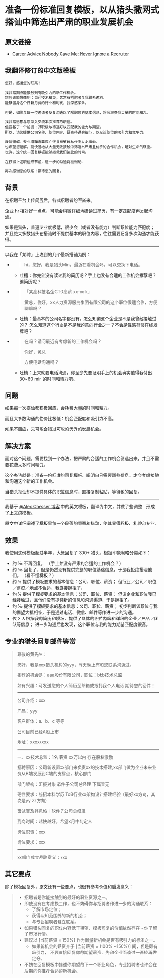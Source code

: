 # 准备一份标准回复模板，以从猎头撒网式搭讪中筛选出严肃的职业发展机会

## 原文链接
- [Career Advice Nobody Gave Me: Never Ignore a Recruiter](https://index.medium.com/career-advice-nobody-gave-me-never-ignore-a-recruiter-4474eac9556)

## 我翻译修订的中文版模板

```text
您好，感谢您的联系！

我非常期待能接触到有吸引力的新工作机会。
您应该能想像到：自诩技术精英，常常有招聘者与我联系邀约。
能够置身这个日新月异的行业和时代，我深感荣幸。

但是，如果与每一位邀请者反复沟通以了解职位的基本信息，将会浪费我大量的时间精力。

我非常愿意与您深入交流本次推荐的职位。
但要基于一个前提：其职级与待遇可以匹配我的能力与期望。
所以，请您提供公司名称、职位内容、薪资待遇的细节，以及该职位的吸引力和竞争力。

我能理解，专业招聘者需要广泛且频繁地与优秀人才接触。
也希望您理解，能快速地从大量无效接触中筛选出严肃且优秀的合作机会，是对生命的尊重。
也许，这个统一回复模板能够拯救我们彼此的时间。

在获得上述职位细节前，进一步的沟通将被谢绝。

再次感谢您的联系！期待您的回复。
```

## 背景

在招聘平台上传简历后，各式招聘者纷至沓来。

企业 hr 相对好一点点，可能会稍微仔细地研读过简历，有一定匹配度再发起沟通。

如果是猎头，普遍专业度极低，很少会（或者没有能力）判断职位能力匹配度；
    并且绝大多数猎头在搭讪时不提供基本的职位内容，往往需要反复多次沟通才能获得。

---

以我在「某聘」上收到的几个最新搭讪为例：

- > hi，您好，我是猎头Min，最近在看机会吗，可以交换下电话。

  - 吐槽：你完全没有读过我的简历吧？手上也没有合适的工作机会推荐吧？骗简历呢？

- > 「某高科技名企CTO高薪  xx-xx k」
  >
  > 黄总，你好。xx人力资源服务集团有限公司的这个职位很适合你，方便聊聊吗？

  - 吐槽：最基本的公司名字都没有，怎么知道这个企业是不是我曾经接触过的？
          怎么知道这个行业是不是我的意向行业之一？不会是性感荷官在线发牌吧？

- > 在吗？请问最近有考虑新的工作机会吗？
  >
  > 你好，黄总
  >
  > 方便电话沟通吗？

  - 吐槽：上来就要电话沟通，你至少先要证明手上的机会确实值得我付出 30~60 min 的时间和精力吧。

## 问题

如果每一次搭讪都积极回应，会耗费大量的时间和精力。

而且大多数沟通的性价比极低：机会匹配度和吸引力不高。

如果不回应，又可能会错过可能的优秀的发展机会。

## 解决方案

面对这个问题，需要找到一个办法，把严肃的合适的工作机会筛选出来，并且不需要花费太多时间精力。

这个办法就是：准备一份标准的回复模板，阐明自己需要哪些信息，才会考虑接触和沟通这个新的工作机会。

当猎头搭讪却不提供具体的职位信息时，直接复制粘贴，等待他的回复。

---

我基于 [@Alex Chesser 博客](https://index.medium.com/career-advice-nobody-gave-me-never-ignore-a-recruiter-4474eac9556) 中的英文模板，翻译为中文，并做了些调整，形成了上文的模板。

原文中详细阐述了模板里每一个段落的意图和措辞，使其显得积极、礼貌和专业。

## 效果

我使用这份模板超过半年，大概回复了 300+ 猎头，根据印象粗略分类如下：

- 约 ⅒ 不再回复。 （手上并没有严肃的合适的工作机会？）
- 约 ⅒ 回复了，但是仍然没有提供完整的职位基础信息，于是我拒绝搭理他们。 （看不懂模板？）
- 约 ⅓ 提供了模板要求的基本信息：公司、职位、薪资；
    但行业／公司／职位／薪资／地点不合适，我直接婉拒了。
- 约 ⅓ 提供了模板要求的基本信息：公司、职位、薪资；
    但该企业和职位我已经接触过，且他们没有提供新的信息和沟通渠道，于是婉拒了。
- 约 ⅒ 提供了模板要求的基本信息：公司、职位、薪资；
    初步判断该职位与我的期望大抵相符，于是通过电话、微信、邮件等作进一步的沟通。
- 仅 3 人根据我的简历和模板，提供了具体的职位内容和详细的企业／产品／团队等信息；
    进一步沟通后也发现，这个职位与我的能力期望匹配度很高。

## 专业的猎头回复邮件鉴赏

> 尊敬的黄先生：
>
>    您好，我是xxx猎头机构的yyy，昨天晚上有和您联系沟通过。
>
>    推荐的机会是：aaa股份有限公司，职位：bbb技术总监
>
>    如有兴趣：可发送您的个人简历至邮箱或拨打我个人电话  期待您的回件！
>
> ---
>
> 公司介绍：xxx
>
> 产品：yyy
>
> 客户群体：a、b、c 等等
>
> 公司目前已经A股上市
>
> 地址：xxxxxxxx
>
> ---
>
> 一、xx技术总监：1名  薪资 xx万以内  存在股权激励
>
> 招聘原因：公司新设置xx部门来负责xx的技术搭建,xx部门做为企业未来业务从B端发展到C端的支撑点，核心部门
>
> 部门架构：汇报对象 软件子公司总经理 下属暂无
>
> 硬性要求：统招本科学历  ToB行业xx架构设计搭建经验（最好xx方向，其次是yy zz方向）
>
> 面试官及其风格：软件子公司总经理
>
> 到岗时间：越快越好，希望x月中旬定人
>
> 岗位职责：xxx
>
> 岗位要求：xxx
>
> ---
>
> xx部门成立战略意义：xxx

## 其它要点

除了模板回复外，原文还有一些要点，也很有参考价值和启发意义：

> - 招聘者是你能接触到的最好的职业资源之一。
> - 即使没有在考虑换工作，也不妨碍你与招聘者作进一步的沟通联系：
>   - 了解市场定位；
>   - 获得认知范围外的新的机会；
>   - 与专业招聘者建立联系。
> - 如果猎头回复的职位内容低于期望，模板回复的价值依然存在 - 你了解了市场行情。
> - 建议以 [当前薪资 × 150%] 作为衡量新机会是否有吸引力的标准之一。
>   - 如果新机会的薪资介于 [当前薪资 × (100% ~150%)] 间，但是颇有吸引力，
>       不要直接回复你的期望薪资，先和企业面谈过一两轮再做定夺。
> - 不妨在回复模板中描述你期望的下一个职业角色，专业招聘者也许会在后期向你推荐合适的新机会。
